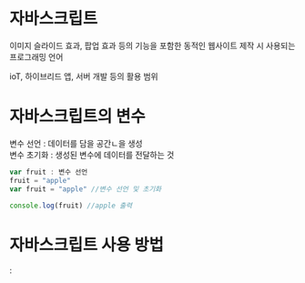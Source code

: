 # 자바스크립트  
이미지 슬라이드 효과, 팝업 효과 등의 기능을 포함한 동적인 웹사이트 제작 시 사용되는 프로그래밍 언어  

ioT, 하이브리드 앱, 서버 개발 등의 활용 범위  

# 자바스크립트의 변수  

변수 선언 : 데이터를 담을 공간ㄴ을 생성  
변수 초기화 : 생성된 변수에 데이터를 전달하는 것  

```js
var fruit : 변수 선언
fruit = "apple"
var fruit = "apple" //변수 선언 및 초기화

console.log(fruit) //apple 출력  
```  

# 자바스크립트 사용 방법  
: <script> 태그 안에 src의 속성값으로 js 파일을 입력 후 html 파일과 연동  
```html
<body>
  <script src = "index.js"></script>
</body>
```  
  
# 자바스크립트 데이터 타입  
![image](https://user-images.githubusercontent.com/74280650/124713286-51995580-df3b-11eb-8eab-b8f50e3a6140.png)  
  
**함수**  

```c
var sum = function(num1, num2){ // 함수 정의 1
    return num1 + num2
}

document.write(sum(10, 20)); // 함수 호출 1

function mul(num3, num4){ // 함수 정의 2
    return num3 * num4
}

document.write(mul(3, 4)); // 함수 호출 2
}
```
**객체**  
```  
var student = {
  name: "inkwon", #데이터
  age: 20, 
  skills: {"자바스크립트", "HTML"],
  sum: function(num1, num2) { return num1 + num2; }
}
```

**undifined**  
```var unde;``` : 변수 안에 데이터를 입력하지 않은 상태 (데이터가 없는 것)  
```var empty = null;``` : 개발자가 임의로 변수 안에 빈 데이터를 삽입한 상태 (빈 데이터를 지정한 것)  
  
# 자바스크립의 프로퍼티와 메서드  
  
  str1.length = 문자열 길이
  str1.charAt() = 문자 H 추출
  str1.split(" "); = 공백 기준으로 문자 나눈 후 배열 [Hello, World]로 출력  
  
  array.length = 데이터 개수  
  array.push() = 배열 뒤에 데이터 삽입  
  array.unshift() = 배열 앞에 데이터 삽입  
  array.pop() = 배열 뒤의 데이터 제거  
  array.shift() = 배열 앞의 데이터 제거    
  array.charAt() = 문자열 객체의 n번째 문자를 추출  
  
  math.abs() = 절대값  
  math.ceil() = 올림  
  math.floor() = 내림  
  math.random() = 임의의 숫자 출력  
  
  parseInt() : 문자를 정수 형태로 변환  
  parseFloat() : 문자를 실수 형태로 변환  
 
# 연산자  
  **산술 연산자** (+, -, *, /, %)  
  **증감 연산자** (전위, 후위 연산자)  
  **비교 연산자**  
  ==, ===(데이터 타입과 값이 같다), !== (값이 같지 않다)  
  **논리 연산자** (&&, ||)  
  
# DOM (Document Object Model)  
  : 객체 지향 모델로써 구조화된 문서를 표현하는 형식  
  : 프로그래밍 언어가 문서 구조, 스타일, 내용 등을 변경할 수 있도록 함   
  
  HTML DOM : HTML 문서를 위한 DOM 모델 (이외 Core DOM, XML DOM이 있음)  
           : 모든 HTML요소는 HTML DOM을 통해 접근 가능  
  
  **Document 객체는 웹 페이지를 의미한다. 웹 페이지에 존재하는 HTML 요소에 접근하고자 할 때는  
  반드시 Document 객체부터 시작해야한다.**   
  
  ### **Document 메소드**  
  : HTML요소와 관련된 작업을 도와주는 다양한 메소드 제공  
  - HTML 요소의 선택  
  ![image](https://user-images.githubusercontent.com/74280650/124739275-a9908600-df54-11eb-9069-0464d3d4fcd9.png)  
  - HTML 요소의 생성  
  ![image](https://user-images.githubusercontent.com/74280650/124739515-e3fa2300-df54-11eb-95ab-37228fa2a06b.png)  
  - HTML 이벤트 핸들러 추가  
  요소.onclick = function(){} : 마우스 클릭 이벤트와 연결될 이벤트 핸들러  
  - HTML 객체의 선택  
  
  
  
  
  
  

  

  
  
  
  
  
  
  
  
  
  
  
  
  
  
  
  
  
<스터디 진행 방식>   **(스터디 시작 날짜부터 진행)**
**1. 매주 2회 이상 학습한 내용을 블로그에 공유**

      - 블로그 포스트 후 각자 속해 있는 디스코드 방 (마이블로그1, 2)에 올립니다.

      - 내용은 IT분야 내용이면 어떤 것이든 좋습니다.

      -  10 ~ 15분 정도의 **충분한**:exclamation:읽기 분량으로 요약 작성해야 합니다. 

**2. 다른 분들이 올린 블로그를 읽고 댓글 남기기** 

     - 각자 속한 방에서 다른 분들이 올린 블로그 내용을 읽고 피드백이나 댓글을 남깁니다.

     - :exclamation:다른 분들이 올린 블로그 글들을 **모두** 읽어주셔야 합니다.:exclamation:

**3. 활동 내용을 구글 스프레드시트에 기록합니다.**
    https://docs.google.com/spreadsheets/d/1o1A6kSHoI3N3m9CukzXuFig_KfiAX5KjJl6eour6VBo/edit?usp=sharing <- 해당 링크를 클릭해주세요
  














